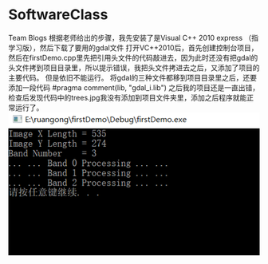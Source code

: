 # SoftwareClass
Team Blogs
根据老师给出的步骤，我先安装了是Visual C++ 2010 express （指学习版），然后下载了要用的gdal文件
打开VC++2010后，首先创建控制台项目，然后在firstDemo.cpp里先把引用头文件的代码敲进去，因为此时还没有把gdal的头文件拷到项目目录里，所以提示错误，我把头文件拷进去之后，又添加了项目的主要代码。
但是依旧不能运行。
将gdal的三种文件都移到项目目录里之后，还要添加一段代码
#pragma comment(lib, "gdal_i.lib")
之后我的项目还是一直出错，检查后发现代码中的trees.jpg我没有添加到项目文件夹里，添加之后程序就能正常运行了。
![Image text](https://github.com/lovelyfanzi/information/blob/master/fo.png?raw=true)


